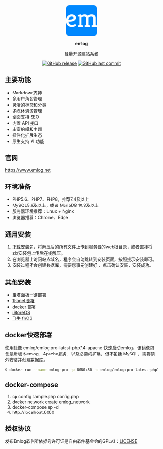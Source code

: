 <p align="center">
  <img src="./admin/views/images/logo.png" width=100 />
</p>

<p align="center"><b>emlog</b></p>
<p align="center">轻量开源建站系统</p>

<p align="center">
<a href="https://github.com/emlog/emlog/releases"><img alt="GitHub release" src="https://img.shields.io/github/release/emlog/emlog.svg?style=flat-square&include_prereleases" /></a>
<a href="https://github.com/emlog/emlog/commits"><img alt="GitHub last commit" src="https://img.shields.io/github/last-commit/emlog/emlog.svg?style=flat-square" /></a>

## 主要功能

- Markdown支持
- 多用户角色管理
- 灵活的标签和分类
- 多媒体资源管理
- 全面支持 SEO
- 内置 API 接口
- 丰富的模板主题
- 插件化扩展生态
- 原生支持 AI 功能

## 官网

https://www.emlog.net

## 环境准备

* PHP5.6、PHP7、PHP8，推荐7.4及以上
* MySQL5.6及以上，或者 MariaDB 10.3及以上
* 服务器环境推荐：Linux + Nginx
* 浏览器推荐：Chrome、Edge

## 通用安装

1. [下载安装包](https://www.emlog.net/download)，将解压后的所有文件上传到服务器的web根目录，或者直接将zip安装包上传后在线解压。
2. 在浏览器上访问站点域名，程序会自动跳转到安装页面，按照提示安装即可。
3. 安装过程不会创建数据库，需要您事先创建好 ，点击确认安装，安装成功。

## 其他安装

- [宝塔面板一键部署](https://www.emlog.net/docs/install/install_bt)
- [1Panel 部署](https://www.emlog.net/docs/install/install_1panel)
- [docker 部署](https://www.emlog.net/docs/install/install_docker)
- [iStoreOS](https://www.emlog.net/docs/install/install_istore)
- [飞牛 fnOS](https://www.emlog.net/docs/install/install_fnos)

## docker快速部署

使用镜像 emlog/emlog:pro-latest-php7.4-apache 快速启动emlog，该镜像包含最新版本emlog、Apache服务、以及必要的扩展，但不包括 MySQL，需要额外安装并创建数据库。

```bash
$ docker run --name emlog-pro -p 8080:80 -d emlog/emlog:pro-latest-php7.4-apache
```

## docker-compose

1. cp config.sample.php config.php
2. docker network create emlog_network
3. docker-compose up -d
4. http://localhost:8080

## 授权协议

发布Emlog软件所依据的许可证是自由软件基金会的GPLv3：[LICENSE](/license.txt)
